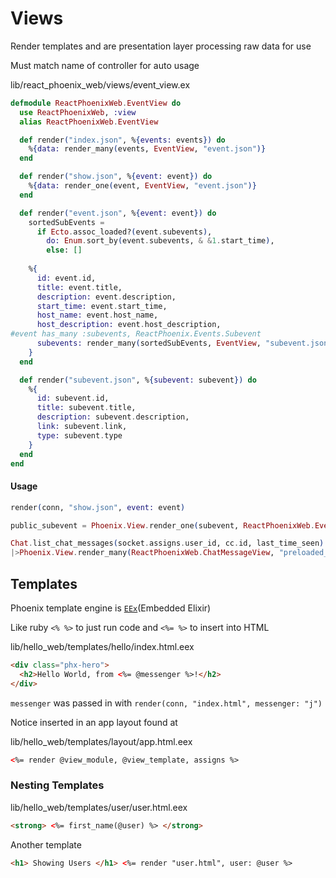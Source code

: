 # Views

Render templates and are presentation layer processing raw data for use

Must match name of controller for auto usage

lib/react_phoenix_web/views/event_view.ex

```elixir
defmodule ReactPhoenixWeb.EventView do
  use ReactPhoenixWeb, :view
  alias ReactPhoenixWeb.EventView

  def render("index.json", %{events: events}) do
    %{data: render_many(events, EventView, "event.json")}
  end

  def render("show.json", %{event: event}) do
    %{data: render_one(event, EventView, "event.json")}
  end

  def render("event.json", %{event: event}) do
    sortedSubEvents =
      if Ecto.assoc_loaded?(event.subevents),
        do: Enum.sort_by(event.subevents, & &1.start_time),
        else: []
        
    %{
      id: event.id,
      title: event.title,
      description: event.description,
      start_time: event.start_time,
      host_name: event.host_name,
      host_description: event.host_description,
#event has_many :subevents, ReactPhoenix.Events.Subevent
      subevents: render_many(sortedSubEvents, EventView, "subevent.json", as: :subevent)
    }
  end

  def render("subevent.json", %{subevent: subevent}) do
    %{
      id: subevent.id,
      title: subevent.title,
      description: subevent.description,
      link: subevent.link,
      type: subevent.type
    }
  end
end
```

#### Usage

```elixir
render(conn, "show.json", event: event)

public_subevent = Phoenix.View.render_one(subevent, ReactPhoenixWeb.EventView, "subevent.json")

Chat.list_chat_messages(socket.assigns.user_id, cc.id, last_time_seen)
|>Phoenix.View.render_many(ReactPhoenixWeb.ChatMessageView, "preloaded_message.json")
```

## Templates

Phoenix template engine is [`EEx`](https://hexdocs.pm/eex/EEx.html)(Embedded Elixir)

Like ruby `<% %>` to just run code and `<%= %>` to insert into HTML

lib/hello_web/templates/hello/index.html.eex

```html
<div class="phx-hero">
  <h2>Hello World, from <%= @messenger %>!</h2>
</div>
```

`messenger` was passed in with `render(conn, "index.html", messenger: "j")`

Notice inserted in an app layout found at

lib/hello_web/templates/layout/app.html.eex

```html
<%= render @view_module, @view_template, assigns %>
```

### Nesting Templates

lib/hello_web/templates/user/user.html.eex

```html
<strong> <%= first_name(@user) %> </strong>
```

Another template

```html
<h1> Showing Users </h1> <%= render "user.html", user: @user %>
```

